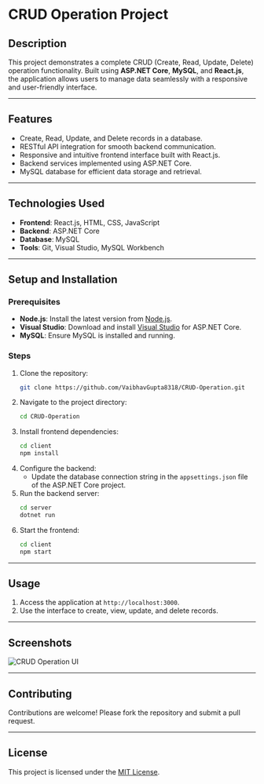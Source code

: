 # CRUD Operation Project

## Description
This project demonstrates a complete CRUD (Create, Read, Update, Delete) operation functionality. Built using **ASP.NET Core**, **MySQL**, and **React.js**, the application allows users to manage data seamlessly with a responsive and user-friendly interface.

---

## Features
- Create, Read, Update, and Delete records in a database.
- RESTful API integration for smooth backend communication.
- Responsive and intuitive frontend interface built with React.js.
- Backend services implemented using ASP.NET Core.
- MySQL database for efficient data storage and retrieval.

---

## Technologies Used
- **Frontend**: React.js, HTML, CSS, JavaScript
- **Backend**: ASP.NET Core
- **Database**: MySQL
- **Tools**: Git, Visual Studio, MySQL Workbench

---

## Setup and Installation
### Prerequisites
- **Node.js**: Install the latest version from [Node.js](https://nodejs.org/).
- **Visual Studio**: Download and install [Visual Studio](https://visualstudio.microsoft.com/) for ASP.NET Core.
- **MySQL**: Ensure MySQL is installed and running.

### Steps
1. Clone the repository:
   ```bash
   git clone https://github.com/VaibhavGupta8318/CRUD-Operation.git
   ```
2. Navigate to the project directory:
   ```bash
   cd CRUD-Operation
   ```
3. Install frontend dependencies:
   ```bash
   cd client
   npm install
   ```
4. Configure the backend:
   - Update the database connection string in the `appsettings.json` file of the ASP.NET Core project.
5. Run the backend server:
   ```bash
   cd server
   dotnet run
   ```
6. Start the frontend:
   ```bash
   cd client
   npm start
   ```

---

## Usage
1. Access the application at `http://localhost:3000`.
2. Use the interface to create, view, update, and delete records.

---

## Screenshots
![CRUD Operation UI](screenshot.png)

---

## Contributing
Contributions are welcome! Please fork the repository and submit a pull request.

---

## License
This project is licensed under the [MIT License](LICENSE).
